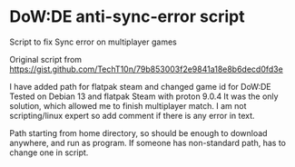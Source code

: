 # DoW:DE anti-sync-error script
Script to fix Sync error on multiplayer games

Original script from https://gist.github.com/TechT10n/79b853003f2e9841a18e8b6decd0fd3e

I have added path for flatpak steam and changed game id for DoW:DE
Tested on Debian 13 and flatpak Steam with proton 9.0.4
It was the only solution, which allowed me to finish multiplayer match.
I am not scripting/linux expert so add comment if there is any error in text.

Path starting from home directory, so should be enough to download anywhere, and run as program. If someone has non-standard path, has to change one in script. 
